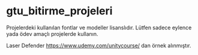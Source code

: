 # gtu_bitirme_projeleri

Projelerdeki kullanılan fontlar ve modeller lisanslıdır. Lütfen sadece eylence yada ödev amaçlı projelerde kullanın.

Laser Defender https://www.udemy.com/unitycourse/ dan örnek alınmıştır.
